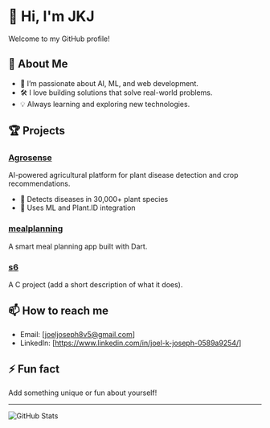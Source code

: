 # 👋 Hi, I'm JKJ

Welcome to my GitHub profile!

## 🚀 About Me
- 🌱 I’m passionate about AI, ML, and web development.
- 🛠️ I love building solutions that solve real-world problems.
- 💡 Always learning and exploring new technologies.

## 🏆 Projects

### [Agrosense](https://github.com/jkj-byte/Agrosense)
AI-powered agricultural platform for plant disease detection and crop recommendations.  
- 🌱 Detects diseases in 30,000+ plant species  
- 🤖 Uses ML and Plant.ID integration

### [mealplanning](https://github.com/jkj-byte/mealplanning)
A smart meal planning app built with Dart.

### [s6](https://github.com/jkj-byte/s6)
A C project (add a short description of what it does).

## 📫 How to reach me
- Email: [joeljoseph8v5@gmail.com]
- LinkedIn: [https://www.linkedin.com/in/joel-k-joseph-0589a9254/]

## ⚡ Fun fact
Add something unique or fun about yourself!

---

![GitHub Stats](https://github-readme-stats.vercel.app/api?username=jkj-byte&show_icons=true&theme=radical)
